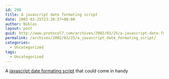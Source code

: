 ```yaml
---
id: 298
title: A javascript date formating script
date: 2002-03-25T23:39:57+00:00
author: Niklas
layout: post
guid: http://www.protocol7.com/archives/2002/03/25/a-javascript-date-formating-script/
permalink: /archives/2002/03/25/a_javascript_date_formating_script/
categories:
  - Uncategorized
tags:
  - Uncategorized
---
```

<div class='microid-d2a2147d93dd89e98aa9d4783f537282fd05aa07'>
  <p>
    A <a href="http://www.gazingus.org/js/?id=103">javascript date formating script</a> that could come in handy
  </p>
</div>